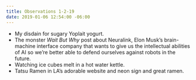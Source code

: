 ```yaml
---
title: Observations 1-2-19
date: 2019-01-06 12:54:00 -06:00
---
```


- My disdain for sugary Yoplait yogurt.
- The monster *Wait But Why* post about Neuralink, Elon Musk’s brain-machine interface company that wants to give us the intellectual abilities of AI so we’re better able to defend ourselves against robots in the future.
- Watching ice cubes melt in a hot water kettle.
- Tatsu Ramen in LA’s adorable website and neon sign and great ramen.